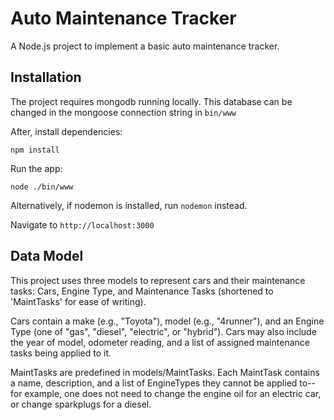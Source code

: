 Auto Maintenance Tracker
========================

A Node.js project to implement a basic auto maintenance tracker. 

Installation
------------

The project requires mongodb running locally. This database can be changed in the mongoose connection string in ```bin/www```

After, install dependencies:

```
npm install
```

Run the app:

```
node ./bin/www
```

Alternatively, if nodemon is installed, run ```nodemon``` instead.

Navigate to ```http://localhost:3000```

Data Model
----------

This project uses three models to represent cars and their maintenance tasks: Cars, Engine Type, and Maintenance Tasks (shortened to 'MaintTasks' for ease of writing).

Cars contain a make (e.g., "Toyota"), model (e.g., "4runner"), and an Engine Type (one of "gas", "diesel", "electric", or "hybrid"). Cars may also include the year of model, odometer reading, and a list of assigned maintenance tasks being applied to it. 

MaintTasks are predefined in models/MaintTasks. Each MaintTask contains a name, description, and a list of EngineTypes they cannot be applied to--for example, one does not need to change the engine oil for an electric car, or change sparkplugs for a diesel. 